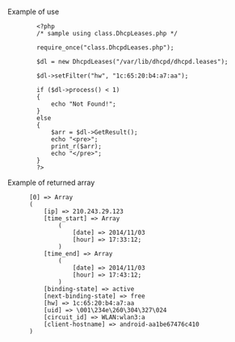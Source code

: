 Example of use

            <?php
            /* sample using class.DhcpLeases.php */

            require_once("class.DhcpdLeases.php");

            $dl = new DhcpdLeases("/var/lib/dhcpd/dhcpd.leases");

            $dl->setFilter("hw", "1c:65:20:b4:a7:aa");

            if ($dl->process() < 1)
            {
                echo "Not Found!";
            }
            else
            {
                $arr = $dl->GetResult();
                echo "<pre>";
                print_r($arr);
                echo "</pre>";
            }
            ?>

Example of returned array

          [0] => Array
          (
              [ip] => 210.243.29.123
              [time_start] => Array
                  (
                      [date] => 2014/11/03
                      [hour] => 17:33:12;
                  )
              [time_end] => Array
                  (
                      [date] => 2014/11/03
                      [hour] => 17:43:12;
                  )
              [binding-state] => active
              [next-binding-state] => free
              [hw] => 1c:65:20:b4:a7:aa
              [uid] => \001\234e\260\304\327\024
              [circuit_id] => WLAN:wlan3:a
              [client-hostname] => android-aa1be67476c410
          )

